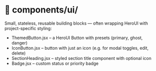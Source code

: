 # 📂 components/ui/

Small, stateless, reusable building blocks — often wrapping HeroUI with project-specific styling:

* ThemedButton.jsx – a HeroUI Button with presets (primary, ghost, danger)
* IconButton.jsx – button with just an icon (e.g. for modal toggles, edit, delete)
* SectionHeading.jsx – styled section title component with optional icon
* Badge.jsx – custom status or priority badge